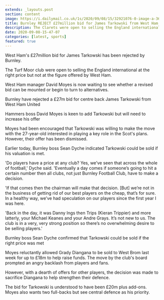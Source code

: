 ```yaml
---
extends: _layouts.post
section: content
image: https://i.dailymail.co.uk/1s/2020/09/08/15/32921076-0-image-a-36_1599576228805.jpg 
title: Burnley REJECT £27million bid for James Tarkowski from West Ham 
description: The Clarets were open to selling the England international at the right price but not at the figure offered. David Moyes is now waiting to see whether a revised Hammers bid can be mounted. 
date: 2020-09-08-15-47-07 
categories: [latest, sports] 
featured: true 
--- 
```

West Ham's £27million bid for James Tarkowski has been rejected by Burnley.

The Turf Moor club were open to selling the England international at the right price but not at the figure offered by West Ham.

West Ham manager David Moyes is now waiting to see whether a revised bid can be mounted or begin to turn to alternatives. 

Burnley have rejected a £27m bid for centre back James Tarkowski from West Ham United

Hammers boss David Moyes is keen to add Tarkowski but will need to increase his offer 

Moyes had been encouraged that Tarkowski was willing to make the move with the 27-year-old interested in playing a key role in the Scot's plans. However, their offer has been dismissed.

Earlier today, Burnley boss Sean Dyche indicated Tarkowski could be sold if his valuation is met.

'Do players have a price at any club? Yes, we’ve seen that across the whole of football,' Dyche said. 'Eventually a day comes if someone’s going to hit a certain number then all clubs, not just Burnley Football Club, have to make a decision.

'If that comes then the chairman will make that decision. [But] we’re not in the business of getting rid of our best players on the cheap, that’s for sure. In a healthy way, we’ve had speculation on our players since the first year I was here.

'Back in the day, it was Danny Ings then Trips (Kieran Trippier) and more latterly, your Michael Keanes and your Andre Grays. It’s not new to us. The club is in a very, very strong position so there’s no overwhelming desire to be selling players.'

Burnley boss Sean Dyche confirmed that Tarkowski could be sold if the right price was met

Moyes reluctantly allowed Grady Diangana to be sold to West Brom last week for up to £18m to help raise funds. The move by the club's board prompted an angry backlash from players and fans. 

However, with a dearth of offers for other players, the decision was made to sacrifice Diangana to help strengthen their defence.

The bid for Tarkowski is understood to have been £20m plus add-ons. Moyes also wants two full-backs but see central defence as his priority.

